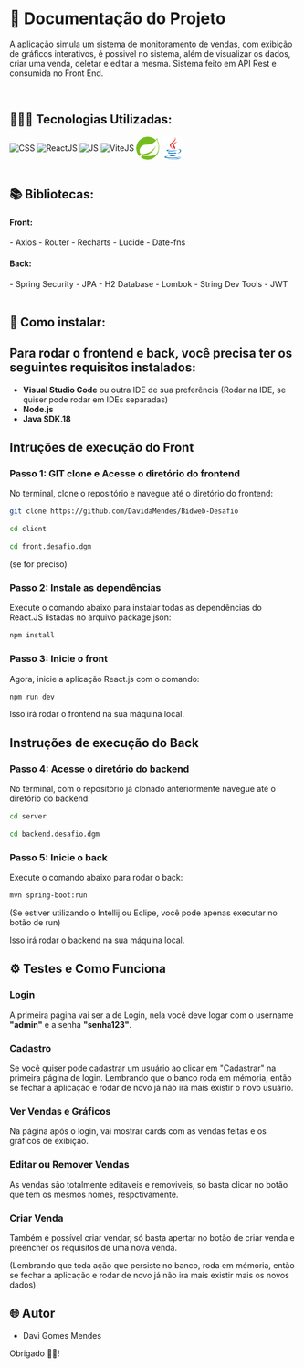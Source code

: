 # 📒 Documentação do Projeto

A aplicação simula um sistema de monitoramento de vendas, com exibição de gráficos interativos, é possivel no sistema, além de visualizar os dados, criar uma venda, deletar e editar a mesma.
Sistema feito em API Rest e consumida no Front End.

<br>

## 👨🏻‍💻 Tecnologias Utilizadas:

<div style="display: inline_block">
  <img align="center" alt="CSS" heigth="30" width="40" src="https://cdn.jsdelivr.net/gh/devicons/devicon@latest/icons/css3/css3-original.svg">
  <img align="center" alt="ReactJS" heigth="30" width="40" src="https://cdn.jsdelivr.net/gh/devicons/devicon@latest/icons/react/react-original.svg">
  <img align="center" alt="JS" heigth="30" width="40" src="https://cdn.jsdelivr.net/gh/devicons/devicon@latest/icons/javascript/javascript-original.svg">
  <img align="center" alt="ViteJS" heigth="30" width="40" src="https://cdn.jsdelivr.net/gh/devicons/devicon@latest/icons/vitejs/vitejs-original.svg">
  <img align="center" alt="ViteJS" heigth="30" width="40" src="https://github.com/devicons/devicon/blob/master/icons/spring/spring-original.svg">
  <img align="center" alt="ViteJS" heigth="30" width="40" src="https://github.com/devicons/devicon/blob/master/icons/java/java-original.svg">
</div>

<br>

## 📚 Bibliotecas:
<div style="display: inline_block">
<h4>Front:</h4>
  - Axios
  - Router
  - Recharts
  - Lucide
  - Date-fns
</div>
<div style="display: inline_block">
<h4>Back:</h4>
  - Spring Security
  - JPA
  - H2 Database
  - Lombok
  - String Dev Tools
  - JWT
</div>
<br>

## 🎲 Como instalar:

## Para rodar o frontend e back, você precisa ter os seguintes requisitos instalados:

- **Visual Studio Code** ou outra IDE de sua preferência (Rodar na IDE, se quiser pode rodar em IDEs separadas)
- **Node.js**
- **Java SDK.18**
  
## Intruções de execução do Front

### Passo 1: GIT clone e Acesse o diretório do frontend

No terminal, clone o repositório e navegue até o diretório do frontend:

```bash
git clone https://github.com/DavidaMendes/Bidweb-Desafio
```

```bash
cd client
```

```bash
cd front.desafio.dgm
```
(se for preciso)

### Passo 2: Instale as dependências

Execute o comando abaixo para instalar todas as dependências do React.JS listadas no arquivo package.json:

```bash
npm install
```

### Passo 3: Inicie o front

Agora, inicie a aplicação React.js com o comando:

```bash
npm run dev
```

Isso irá rodar o frontend na sua máquina local.

## Instruções de execução do Back

### Passo 4: Acesse o diretório do backend

No terminal, com o repositório já clonado anteriormente navegue até o diretório do backend:

```bash
cd server
```

```bash
cd backend.desafio.dgm
```

### Passo 5: Inicie o back 

Execute o comando abaixo para rodar o back:

```bash
mvn spring-boot:run
```
(Se estiver utilizando o Intellij ou Eclipe, você pode apenas executar no botão de run)

Isso irá rodar o backend na sua máquina local.

## ⚙️ Testes e Como Funciona

### Login
A primeira página vai ser a de Login, nela você deve logar com o username <b>"admin"</b> e a senha <b>"senha123"</b>.

### Cadastro
Se você quiser pode cadastrar um usuário ao clicar em "Cadastrar" na primeira página de login. 
Lembrando que o banco roda em mémoria, então se fechar a aplicação e rodar de novo já não ira mais existir o novo usuário.

### Ver Vendas e Gráficos
Na página após o login, vai mostrar cards com as vendas feitas e os gráficos de exibição.

### Editar ou Remover Vendas
As vendas são totalmente editaveis e removiveis, só basta clicar no botão que tem os mesmos nomes, respctivamente.

### Criar Venda
Também é possível criar vendar, só basta apertar no botão de criar venda e preencher os requisitos de uma nova venda.

(Lembrando que toda ação que persiste no banco, roda em mémoria, então se fechar a aplicação e rodar de novo já não ira mais existir mais os novos dados)

## 🌐 Autor
- Davi Gomes Mendes

Obrigado 👋🏻!

